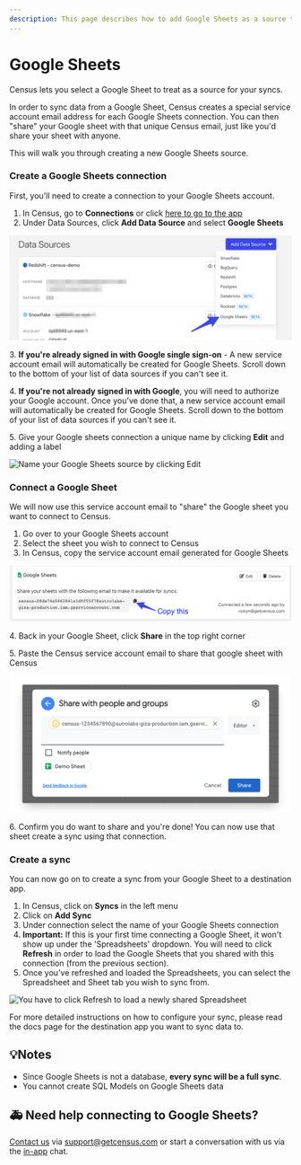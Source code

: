 ```yaml
---
description: This page describes how to add Google Sheets as a source to Census.
---
```


# Google Sheets

Census lets you select a Google Sheet to treat as a source for your syncs.

In order to sync data from a Google Sheet, Census creates a special service account email address for each Google Sheets connection. You can then "share" your Google sheet with that unique Census email, just like you'd share your sheet with anyone.

This will walk you through creating a new Google Sheets source.

### Create a Google Sheets connection

First, you'll need to create a connection to your Google Sheets account.

1. In Census, go to **Connections** or click [here to go to the app](https://app.getcensus.com/connections)
2. Under Data Sources, click **Add Data Source** and select **Google Sheets**

![](<../.gitbook/assets/image (3) (1).png>)

3\. **If you're already signed in with Google single sign-on** - A new service account email will automatically be created for Google Sheets. Scroll down to the bottom of your list of data sources if you can't see it.

4\. **If you're not already signed in with Google**, you will need to authorize your Google account. Once you've done that, a new service account email will automatically be created for Google Sheets. Scroll down to the bottom of your list of data sources if you can't see it.

5\. Give your Google sheets connection a unique name by clicking **Edit** and adding a label

![Name your Google Sheets source by clicking Edit](../.gitbook/assets/name\_google\_sheets\_source.png)

### Connect a Google Sheet

We will now use this service account email to "share" the Google sheet you want to connect to Census.

1. Go over to your Google Sheets account
2. Select the sheet you wish to connect to Census
3. In Census, copy the service account email generated for Google Sheets

![](<../.gitbook/assets/image (12).png>)

4\. Back in your Google Sheet, click **Share** in the top right corner

5\. Paste the Census service account email to share that google sheet with Census

![](<../.gitbook/assets/image (4) (1).png>)

6\. Confirm you do want to share and you're done! You can now use that sheet create a sync using that connection.

### Create a sync

You can now go on to create a sync from your Google Sheet to a destination app.

1. In Census, click on **Syncs** in the left menu
2. Click on **Add Sync**
3. Under connection select the name of your Google Sheets connection
4. **Important:** If this is your first time connecting a Google Sheet, it won't show up under the 'Spreadsheets' dropdown. You will need to click **Refresh** in order to load the Google Sheets that you shared with this connection (from the previous section).
5. Once you've refreshed and loaded the Spreadsheets, you can select the Spreadsheet and Sheet tab you wish to sync from.

![You have to click Refresh to load a newly shared Spreadsheet](../.gitbook/assets/refresh\_google\_sheets.png)

For more detailed instructions on how to configure your sync, please read the docs page for the destination app you want to sync data to.

## 💡Notes

* Since Google Sheets is not a database, **every sync will be a full sync**.
* You cannot create SQL Models on Google Sheets data

## 🚑 Need help connecting to Google Sheets?

[Contact us](mailto:support@getcensus.com) via support@getcensus.com or start a conversation with us via the [in-app](https://app.getcensus.com) chat.
